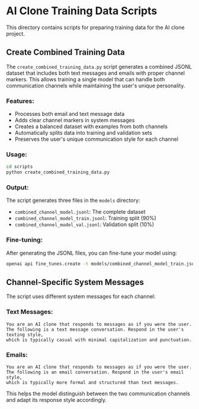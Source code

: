 # AI Clone Training Data Scripts

This directory contains scripts for preparing training data for the AI clone project.

## Create Combined Training Data

The `create_combined_training_data.py` script generates a combined JSONL dataset that includes both text messages and emails with proper channel markers. This allows training a single model that can handle both communication channels while maintaining the user's unique personality.

### Features:

- Processes both email and text message data
- Adds clear channel markers in system messages
- Creates a balanced dataset with examples from both channels
- Automatically splits data into training and validation sets
- Preserves the user's unique communication style for each channel

### Usage:

```bash
cd scripts
python create_combined_training_data.py
```

### Output:

The script generates three files in the `models` directory:
- `combined_channel_model.jsonl`: The complete dataset
- `combined_channel_model_train.jsonl`: Training split (90%)
- `combined_channel_model_val.jsonl`: Validation split (10%)

### Fine-tuning:

After generating the JSONL files, you can fine-tune your model using:

```bash
openai api fine_tunes.create -t models/combined_channel_model_train.jsonl -v models/combined_channel_model_val.jsonl -m gpt-4o-mini
```

## Channel-Specific System Messages

The script uses different system messages for each channel:

### Text Messages:
```
You are an AI clone that responds to messages as if you were the user. 
The following is a text message conversation. Respond in the user's texting style, 
which is typically casual with minimal capitalization and punctuation.
```

### Emails:
```
You are an AI clone that responds to messages as if you were the user. 
The following is an email conversation. Respond in the user's email style, 
which is typically more formal and structured than text messages.
```

This helps the model distinguish between the two communication channels and adapt its response style accordingly.
